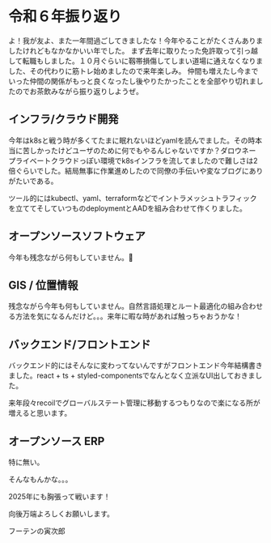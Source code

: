 # **令和６年振り返り**


よ！我が友よ、また一年間過ごしてきましたな！今年やることがたくさんありましたけれどもなかなかいい年でした。
まず去年に取りたった免許取って引っ越して転職もしました。１０月ぐらいに靱帯損傷してしまい道場に通えなくなりました、その代わりに筋トレ始めましたので来年楽しみ。
仲間も増えたし今までいった仲間の関係がもっと良くなったし後やりたかったことを全部やり切れましたのでお茶飲みながら振り返りしようぜ。



## インフラ/クラウド開発

今年はk8sと戦う時が多くてたまに眠れないほどyamlを読んでました。その時本当に苦しかったけどユーザのために何でもやるんじゃないですか？ダロウネー
プライベートクラウドっぽい環境でk8sインフラを流してましたので難しさは2倍ぐらいでした。結局無事に作業進めしたので同僚の手伝いや変なブログにありがたいである。

ツール的にはkubectl、yaml、terraformなどでイントラメッシュトラフィックを立ててそしていつものdeploymentとAADを組み合わせて作くりました。



## オープンソースソフトウェア

今年も残念ながら何もしていません。🥺



## GIS / 位置情報

残念ながら今年も何もしていません。自然言語処理とルート最適化の組み合わせる方法を気になるんだけど。。。来年に暇な時があれば触っちゃおうかな！



## バックエンド/フロントエンド

バックエンド的にはそんなに変わってないんですがフロントエンド今年結構書きました。react + ts + styled-componentsでなんとなく立派なUI出しておきました。

来年段々recoilでグローバルステート管理に移動するつもりなので楽になる所が増えると思います。



## オープンソース ERP

特に無い。



そんなもんかな。。。

2025年にも胸張って戦います！

向後万端よろしくお願いします。

フーテンの寅次郎




